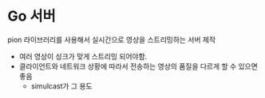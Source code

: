 # Go 서버

pion 라이브러리를 사용해서 실시간으로 영상을 스트리밍하는 서버 제작

* 여러 영상이 싱크가 맞게 스트리밍 되어야함.
* 클라이언트와 네트워크 상황에 따라서 전송하는 영상의 품질을 다르게 할 수 있으면 좋음
  * simulcast가 그 용도